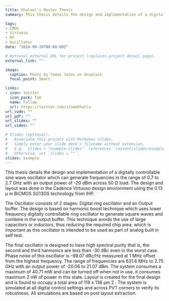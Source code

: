 ```yaml
---
title: Khaleel's Master Thesis
summary: This thesis details the design and implementation of a digitally controllable sine wave oscillator which can generate frequencies in the range of 0.7 to 2.7 GHz with an output power of -20 dBm across 50 Ω load.

tags:
- CMOS
- Virtuoso
- RF
- Oscillator
date: "2018-09-26T00:00:00Z"

# Optional external URL for project (replaces project detail page).
external_link: ""

image:
  caption: Photo by Tomas Yates on Unsplash
  focal_point: Smart

links:
- icon: twitter
  icon_pack: fab
  name: Follow
  url: https://twitter.com/itsmekhallu
url_code: ""
url_pdf: ""
url_slides: ""
url_video: ""

# Slides (optional).
#   Associate this project with Markdown slides.
#   Simply enter your slide deck's filename without extension.
#   E.g. `slides = "example-slides"` references `content/slides/example-slides.md`.
#   Otherwise, set `slides = ""`.
slides: example
---
```


This thesis details the design and implementation of a digitally controllable sine wave oscillator which
can generate frequencies in the range of 0.7 to 2.7 GHz with an output power of -20 dBm across 50
Ω load. The design and layout was done in the Cadence Virtuoso design environment using the 0.13
μ m BiCMOS SG13GS technology from IHP.

The Oscillator consists of 2 stages: Digital ring oscillator and an Output buffer. The design is based on harmonic boost technique which uses lower frequency
digitally controllable ring oscillator to generate square waves and combine in the output buffer. This
technique avoids the use of large capacitors or inductors, thus reducing the required chip area, which is
important as this oscillator is intended to be used as part of analog built in self test.

The final oscillator is designed to have high spectral purity that is, the second and third harmonics are
less than -30 dBc even in the worst case. Phase noise of this oscillator is -99.07 dBc/Hz measured at 1
MHz offset from the highest frequency. The range of frequencies are 631.8 MHz to 2.75 GHz with an
output power of -20.06 to 21.07 dBm. The system consumes a maximum of 40.71 mW and can be
turned off when not in use, it consumes maximum 2 nW of power in this state. Layout is created for
the final design and is found to occupy a total area of 119 x 136 μm 2 . The system is simulated at all
digital control settings and across PVT corners to verify its robustness. All simulations are based on
post layout extraction.
